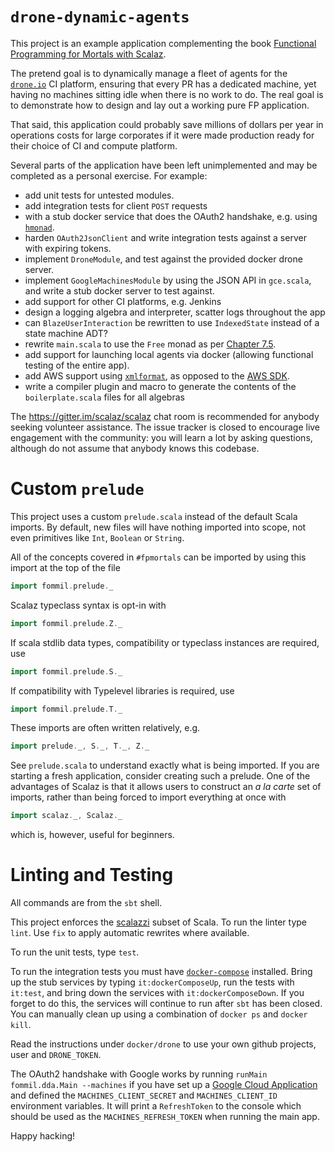 # `drone-dynamic-agents`

This project is an example application complementing the book [Functional Programming for Mortals with Scalaz](https://leanpub.com/fpmortals).

The pretend goal is to dynamically manage a fleet of agents for the [`drone.io`](https://github.com/drone/drone) CI platform, ensuring that every PR has a dedicated  machine, yet having no machines sitting idle when there is no work to do. The real goal is to demonstrate how to design and lay out a working pure FP application.

That said, this application could probably save millions of dollars per year in operations costs for large corporates if it were made production ready for their choice of CI and compute platform.

Several parts of the application have been left unimplemented and may be completed as a personal exercise. For example:

- add unit tests for untested modules.
- add integration tests for client `POST` requests
- with a stub docker service that does the OAuth2 handshake, e.g. using [`hmonad`](https://github.com/cakesolutions/docker-images-public/tree/master/hmonad).
- harden `OAuth2JsonClient` and write integration tests against a server with expiring tokens.
- implement `DroneModule`, and test against the provided docker drone server.
- implement `GoogleMachinesModule` by using the JSON API in `gce.scala`, and write a stub docker server to test against.
- add support for other CI platforms, e.g. Jenkins
- design a logging algebra and interpreter, scatter logs throughout the app
- can `BlazeUserInteraction` be rewritten to use `IndexedState` instead of a state machine ADT?
- rewrite `main.scala` to use the `Free` monad as per [Chapter 7.5](https://leanpub.com/fpmortals/read#leanpub-auto-a-free-lunch).
- add support for launching local agents via docker (allowing functional testing of the entire app).
- add AWS support using [`xmlformat`](https://gitlab.com/fommil/scalaz-deriving/tree/master/examples/xmlformat), as opposed to the [AWS SDK](https://aws.amazon.com/developers/getting-started/java/).
- write a compiler plugin and macro to generate the contents of the `boilerplate.scala` files for all algebras

The https://gitter.im/scalaz/scalaz chat room is recommended for anybody seeking volunteer assistance. The issue tracker is closed to encourage live engagement with the community: you will learn a lot by asking questions, although do not assume that anybody knows this codebase.

# Custom `prelude`

This project uses a custom `prelude.scala` instead of the default Scala imports. By default, new files will have nothing imported into scope, not even primitives like `Int`, `Boolean` or `String`.

All of the concepts covered in `#fpmortals` can be imported by using this import at the top of the file

```scala
import fommil.prelude._
```

Scalaz typeclass syntax is opt-in with

```scala
import fommil.prelude.Z._
```

If scala stdlib data types, compatibility or typeclass instances are required, use

```scala
import fommil.prelude.S._
```

If compatibility with Typelevel libraries is required, use

```scala
import fommil.prelude.T._
```

These imports are often written relatively, e.g.

```scala
import prelude._, S._, T._, Z._
```

See `prelude.scala` to understand exactly what is being imported. If you are starting a fresh application, consider creating such a prelude. One of the advantages of Scalaz is that it allows users to construct an *a la carte* set of imports, rather than being forced to import everything at once with

```scala
import scalaz._, Scalaz._
```

which is, however, useful for beginners.

# Linting and Testing

All commands are from the `sbt` shell.

This project enforces the [scalazzi](https://github.com/scalaz/scalazzi) subset of Scala. To run the linter type `lint`. Use `fix` to apply automatic rewrites where available.

To run the unit tests, type `test`.

To run the integration tests you must have [`docker-compose`](https://github.com/docker/compose) installed. Bring up the stub services by typing `it:dockerComposeUp`, run the tests with `it:test`, and bring down the services with `it:dockerComposeDown`. If you forget to do this, the services will continue to run after `sbt` has been closed. You can manually clean up using a combination of `docker ps` and `docker kill`.

Read the instructions under `docker/drone` to use your own github projects, user and `DRONE_TOKEN`.

The OAuth2 handshake with Google works by running `runMain fommil.dda.Main --machines` if you have set up a [Google Cloud Application](https://console.developers.google.com/apis/credentials) and defined the `MACHINES_CLIENT_SECRET` and `MACHINES_CLIENT_ID` environment variables. It will print a `RefreshToken` to the console which should be used as the `MACHINES_REFRESH_TOKEN` when running the main app.

Happy hacking!
